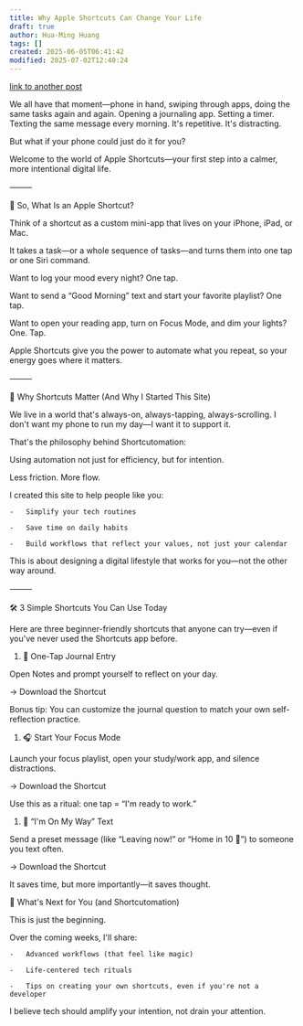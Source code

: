 ```yaml
---
title: Why Apple Shortcuts Can Change Your Life
draft: true
author: Hua-Ming Huang
tags: []
created: 2025-06-05T06:41:42
modified: 2025-07-02T12:40:24
---
```


<!-- TODO -->

[link to another post](./getting-started.md)

We all have that moment—phone in hand, swiping through apps, doing the same tasks again and again. Opening a journaling app. Setting a timer. Texting the same message every morning. It's repetitive. It's distracting.

But what if your phone could just do it for you?

Welcome to the world of Apple Shortcuts—your first step into a calmer, more intentional digital life.

⸻

🍎 So, What Is an Apple Shortcut?

Think of a shortcut as a custom mini-app that lives on your iPhone, iPad, or Mac.

It takes a task—or a whole sequence of tasks—and turns them into one tap or one Siri command.

Want to log your mood every night? One tap.

Want to send a “Good Morning” text and start your favorite playlist? One tap.

Want to open your reading app, turn on Focus Mode, and dim your lights? One. Tap.

Apple Shortcuts give you the power to automate what you repeat, so your energy goes where it matters.

⸻

🧠 Why Shortcuts Matter (And Why I Started This Site)

We live in a world that's always-on, always-tapping, always-scrolling. I don't want my phone to run my day—I want it to support it.

That's the philosophy behind Shortcutomation:

Using automation not just for efficiency, but for intention.

Less friction. More flow.

I created this site to help people like you:

	-	Simplify your tech routines

	-	Save time on daily habits

	-	Build workflows that reflect your values, not just your calendar

This is about designing a digital lifestyle that works for you—not the other way around.

⸻

🛠️ 3 Simple Shortcuts You Can Use Today

Here are three beginner-friendly shortcuts that anyone can try—even if you've never used the Shortcuts app before.

1. 📓 One-Tap Journal Entry

Open Notes and prompt yourself to reflect on your day.

→ Download the Shortcut

Bonus tip: You can customize the journal question to match your own self-reflection practice.

1. 🎧 Start Your Focus Mode

Launch your focus playlist, open your study/work app, and silence distractions.

→ Download the Shortcut

Use this as a ritual: one tap = “I'm ready to work.”

1. 💬 “I'm On My Way” Text

Send a preset message (like “Leaving now!” or “Home in 10 🚗”) to someone you text often.

→ Download the Shortcut

It saves time, but more importantly—it saves thought.

👣 What's Next for You (and Shortcutomation)

This is just the beginning.

Over the coming weeks, I'll share:

	-	Advanced workflows (that feel like magic)

	-	Life-centered tech rituals

	-	Tips on creating your own shortcuts, even if you're not a developer

I believe tech should amplify your intention, not drain your attention.
